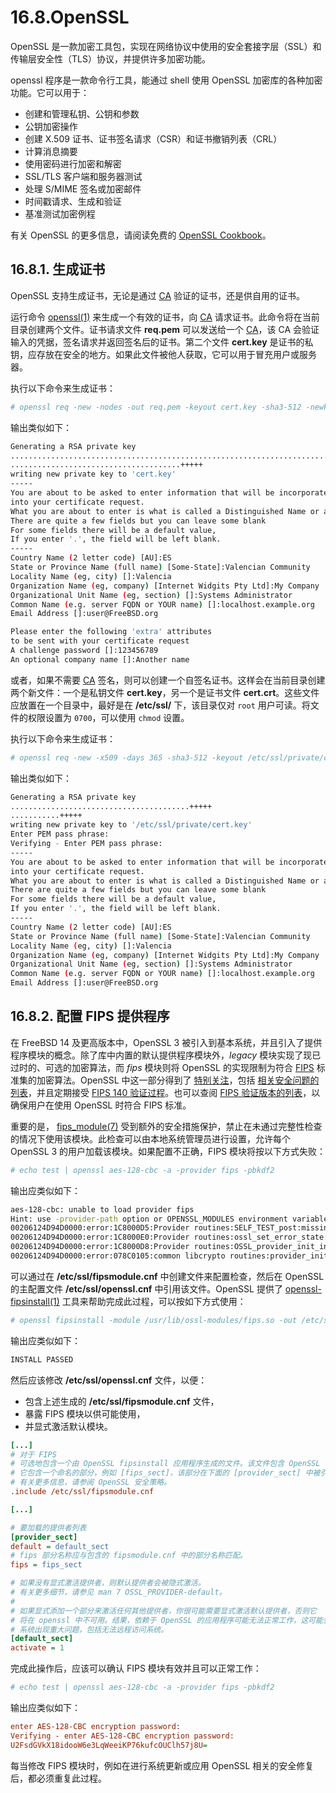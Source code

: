 # 16.8.OpenSSL

OpenSSL 是一款加密工具包，实现在网络协议中使用的安全套接字层（SSL）和传输层安全性（TLS）协议，并提供许多加密功能。

openssl 程序是一款命令行工具，能通过 shell 使用 OpenSSL 加密库的各种加密功能。它可以用于：

* 创建和管理私钥、公钥和参数
* 公钥加密操作
* 创建 X.509 证书、证书签名请求（CSR）和证书撤销列表（CRL）
* 计算消息摘要
* 使用密码进行加密和解密
* SSL/TLS 客户端和服务器测试
* 处理 S/MIME 签名或加密邮件
* 时间戳请求、生成和验证
* 基准测试加密例程

有关 OpenSSL 的更多信息，请阅读免费的 [OpenSSL Cookbook](https://www.feistyduck.com/books/openssl-cookbook/)。

## 16.8.1. 生成证书

OpenSSL 支持生成证书，无论是通过 [CA](https://en.wikipedia.org/wiki/Certificate_authority) 验证的证书，还是供自用的证书。

运行命令 [openssl(1)](https://man.freebsd.org/cgi/man.cgi?query=openssl&sektion=1&format=html) 来生成一个有效的证书，向 [CA](https://en.wikipedia.org/wiki/Certificate_authority) 请求证书。此命令将在当前目录创建两个文件。证书请求文件 **req.pem** 可以发送给一个 [CA](https://en.wikipedia.org/wiki/Certificate_authority)，该 CA 会验证输入的凭据，签名请求并返回签名后的证书。第二个文件 **cert.key** 是证书的私钥，应存放在安全的地方。如果此文件被他人获取，它可以用于冒充用户或服务器。

执行以下命令来生成证书：

```sh
# openssl req -new -nodes -out req.pem -keyout cert.key -sha3-512 -newkey rsa:4096
```

输出类似如下：

```sh
Generating a RSA private key
..................................................................................................................................+++++
......................................+++++
writing new private key to 'cert.key'
-----
You are about to be asked to enter information that will be incorporated
into your certificate request.
What you are about to enter is what is called a Distinguished Name or a DN.
There are quite a few fields but you can leave some blank
For some fields there will be a default value,
If you enter '.', the field will be left blank.
-----
Country Name (2 letter code) [AU]:ES
State or Province Name (full name) [Some-State]:Valencian Community
Locality Name (eg, city) []:Valencia
Organization Name (eg, company) [Internet Widgits Pty Ltd]:My Company
Organizational Unit Name (eg, section) []:Systems Administrator
Common Name (e.g. server FQDN or YOUR name) []:localhost.example.org
Email Address []:user@FreeBSD.org

Please enter the following 'extra' attributes
to be sent with your certificate request
A challenge password []:123456789
An optional company name []:Another name
```

或者，如果不需要 [CA](https://en.wikipedia.org/wiki/Certificate_authority) 签名，则可以创建一个自签名证书。这样会在当前目录创建两个新文件：一个是私钥文件 **cert.key**，另一个是证书文件 **cert.crt**。这些文件应放置在一个目录中，最好是在 **/etc/ssl/** 下，该目录仅对 `root` 用户可读。将文件的权限设置为 `0700`，可以使用 `chmod` 设置。

执行以下命令来生成证书：

```sh
# openssl req -new -x509 -days 365 -sha3-512 -keyout /etc/ssl/private/cert.key -out /etc/ssl/certs/cert.crt
```

输出类似如下：

```sh
Generating a RSA private key
........................................+++++
...........+++++
writing new private key to '/etc/ssl/private/cert.key'
Enter PEM pass phrase:
Verifying - Enter PEM pass phrase:
-----
You are about to be asked to enter information that will be incorporated
into your certificate request.
What you are about to enter is what is called a Distinguished Name or a DN.
There are quite a few fields but you can leave some blank
For some fields there will be a default value,
If you enter '.', the field will be left blank.
-----
Country Name (2 letter code) [AU]:ES
State or Province Name (full name) [Some-State]:Valencian Community
Locality Name (eg, city) []:Valencia
Organization Name (eg, company) [Internet Widgits Pty Ltd]:My Company
Organizational Unit Name (eg, section) []:Systems Administrator
Common Name (e.g. server FQDN or YOUR name) []:localhost.example.org
Email Address []:user@FreeBSD.org
```

## 16.8.2. 配置 FIPS 提供程序

在 FreeBSD 14 及更高版本中，OpenSSL 3 被引入到基本系统，并且引入了提供程序模块的概念。除了库中内置的默认提供程序模块外，*legacy* 模块实现了现已过时的、可选的加密算法，而 *fips* 模块则将 OpenSSL 的实现限制为符合 [FIPS](https://en.wikipedia.org/wiki/Federal_Information_Processing_Standards) 标准集的加密算法。OpenSSL 中这一部分得到了 [特别关注](https://www.openssl.org/docs/fips.html)，包括 [相关安全问题的列表](https://www.openssl.org/news/fips-cve.html)，并且定期接受 [FIPS 140 验证过程](https://github.com/openssl/openssl/blob/master/README-FIPS.md)。也可以查阅 [FIPS 验证版本的列表](https://www.openssl.org/source/)，以确保用户在使用 OpenSSL 时符合 FIPS 标准。

重要的是， [fips_module(7)](https://man.freebsd.org/cgi/man.cgi?query=fips_module&sektion=7&format=html) 受到额外的安全措施保护，禁止在未通过完整性检查的情况下使用该模块。此检查可以由本地系统管理员进行设置，允许每个 OpenSSL 3 的用户加载该模块。如果配置不正确，FIPS 模块将按以下方式失败：

```sh
# echo test | openssl aes-128-cbc -a -provider fips -pbkdf2
```

输出应类似如下：

```sh
aes-128-cbc: unable to load provider fips
Hint: use -provider-path option or OPENSSL_MODULES environment variable.
00206124D94D0000:error:1C8000D5:Provider routines:SELF_TEST_post:missing config data:crypto/openssl/providers/fips/self_test.c:275:
00206124D94D0000:error:1C8000E0:Provider routines:ossl_set_error_state:fips module entering error state:crypto/openssl/providers/fips/self_test.c:373:
00206124D94D0000:error:1C8000D8:Provider routines:OSSL_provider_init_int:self test post failure:crypto/openssl/providers/fips/fipsprov.c:707:
00206124D94D0000:error:078C0105:common libcrypto routines:provider_init:init fail:crypto/openssl/crypto/provider_core.c:932:name=fips
```

可以通过在 **/etc/ssl/fipsmodule.cnf** 中创建文件来配置检查，然后在 OpenSSL 的主配置文件 **/etc/ssl/openssl.cnf** 中引用该文件。OpenSSL 提供了 [openssl-fipsinstall(1)](https://man.freebsd.org/cgi/man.cgi?query=openssl-fipsinstall&sektion=1&format=html) 工具来帮助完成此过程，可以按如下方式使用：

```sh
# openssl fipsinstall -module /usr/lib/ossl-modules/fips.so -out /etc/ssl/fipsmodule.cnf
```

输出应类似如下：

```sh
INSTALL PASSED
```

然后应该修改 **/etc/ssl/openssl.cnf** 文件，以便：

* 包含上述生成的 **/etc/ssl/fipsmodule.cnf** 文件，
* 暴露 FIPS 模块以供可能使用，
* 并显式激活默认模块。

```ini
[...]
# 对于 FIPS
# 可选地包含一个由 OpenSSL fipsinstall 应用程序生成的文件。该文件包含 OpenSSL fips 提供者所需的配置数据。
# 它包含一个命名的部分，例如 [fips_sect]，该部分在下面的 [provider_sect] 中被引用。
# 有关更多信息，请参阅 OpenSSL 安全策略。
.include /etc/ssl/fipsmodule.cnf

[...]

# 要加载的提供者列表
[provider_sect]
default = default_sect
# fips 部分名称应与包含的 fipsmodule.cnf 中的部分名称匹配。
fips = fips_sect

# 如果没有显式激活提供者，则默认提供者会被隐式激活。
# 有关更多细节，请参见 man 7 OSSL_PROVIDER-default。
#
# 如果显式添加一个部分来激活任何其他提供者，你很可能需要显式激活默认提供者，否则它
# 将在 openssl 中不可用。结果，依赖于 OpenSSL 的应用程序可能无法正常工作，这可能会导致
# 系统出现重大问题，包括无法远程访问系统。
[default_sect]
activate = 1
```

完成此操作后，应该可以确认 FIPS 模块有效并且可以正常工作：

```sh
# echo test | openssl aes-128-cbc -a -provider fips -pbkdf2
```

输出应类似如下：

```ini
enter AES-128-CBC encryption password:
Verifying - enter AES-128-CBC encryption password:
U2FsdGVkX18idooW6e3LqWeeiKP76kufcOUClh57j8U=
```

每当修改 FIPS 模块时，例如在进行系统更新或应用 OpenSSL 相关的安全修复后，都必须重复此过程。
